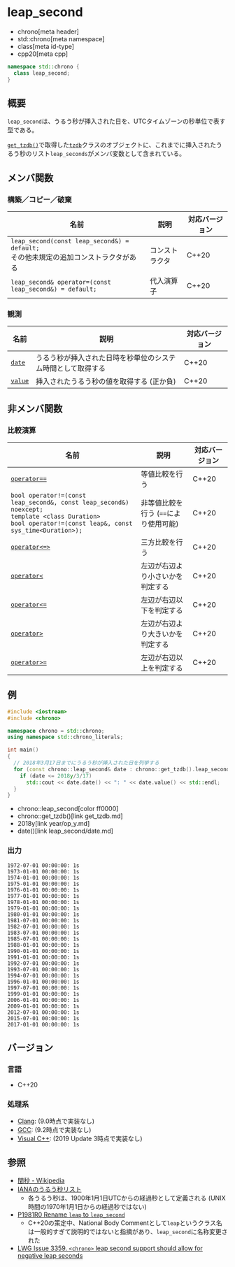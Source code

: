 # leap_second
* chrono[meta header]
* std::chrono[meta namespace]
* class[meta id-type]
* cpp20[meta cpp]

```cpp
namespace std::chrono {
  class leap_second;
}
```

## 概要
`leap_second`は、うるう秒が挿入された日を、UTCタイムゾーンの秒単位で表す型である。

[`get_tzdb()`](get_tzdb.md)で取得した[`tzdb`](tzdb.md)クラスのオブジェクトに、これまでに挿入されたうるう秒のリスト`leap_seconds`がメンバ変数として含まれている。


## メンバ関数
### 構築／コピー／破棄

| 名前 | 説明 | 対応バージョン |
|------|------|----------------|
| `leap_second(const leap_second&) = default;`<br/> その他未規定の追加コンストラクタがある | コンストラクタ | C++20 |
| `leap_second& operator=(const leap_second&) = default;` | 代入演算子 | C++20 |


### 観測

| 名前 | 説明 | 対応バージョン |
|------|------|----------------|
| [`date`](leap_second/date.md) | うるう秒が挿入された日時を秒単位のシステム時間として取得する | C++20 |
| [`value`](leap_second/value.md) | 挿入されたうるう秒の値を取得する (正か負) | C++20 |


## 非メンバ関数
### 比較演算

| 名前 | 説明 | 対応バージョン |
|------|------|----------------|
| [`operator==`](leap_second/op_equal.md)         | 等値比較を行う | C++20 |
| `bool operator!=(const leap_second&, const leap_second&) noexcept;`<br/> `template <class Duration>`<br/> `bool operator!=(const leap&, const sys_time<Duration>);` | 非等値比較を行う (`==`により使用可能) | C++20 |
| [`operator<=>`](leap_second/op_compare_3way.md) | 三方比較を行う | C++20 |
| [`operator<`](leap_second/op_less.md) | 左辺が右辺より小さいかを判定する | C++20 |
| [`operator<=`](leap_second/op_less_equal.md) | 左辺が右辺以下を判定する | C++20 |
| [`operator>`](leap_second/op_greater.md) | 左辺が右辺より大きいかを判定する | C++20 |
| [`operator>=`](leap_second/op_greater_equal.md) | 左辺が右辺以上を判定する | C++20 |


## 例
```cpp example
#include <iostream>
#include <chrono>

namespace chrono = std::chrono;
using namespace std::chrono_literals;

int main()
{
  // 2018年3月17日までにうるう秒が挿入された日を列挙する
  for (const chrono::leap_second& date : chrono::get_tzdb().leap_seconds) {
    if (date <= 2018y/3/17)
      std::cout << date.date() << ": " << date.value() << std::endl;
  }
}
```
* chrono::leap_second[color ff0000]
* chrono::get_tzdb()[link get_tzdb.md]
* 2018y[link year/op_y.md]
* date()[link leap_second/date.md]

### 出力
```
1972-07-01 00:00:00: 1s
1973-01-01 00:00:00: 1s
1974-01-01 00:00:00: 1s
1975-01-01 00:00:00: 1s
1976-01-01 00:00:00: 1s
1977-01-01 00:00:00: 1s
1978-01-01 00:00:00: 1s
1979-01-01 00:00:00: 1s
1980-01-01 00:00:00: 1s
1981-07-01 00:00:00: 1s
1982-07-01 00:00:00: 1s
1983-07-01 00:00:00: 1s
1985-07-01 00:00:00: 1s
1988-01-01 00:00:00: 1s
1990-01-01 00:00:00: 1s
1991-01-01 00:00:00: 1s
1992-07-01 00:00:00: 1s
1993-07-01 00:00:00: 1s
1994-07-01 00:00:00: 1s
1996-01-01 00:00:00: 1s
1997-07-01 00:00:00: 1s
1999-01-01 00:00:00: 1s
2006-01-01 00:00:00: 1s
2009-01-01 00:00:00: 1s
2012-07-01 00:00:00: 1s
2015-07-01 00:00:00: 1s
2017-01-01 00:00:00: 1s
```

## バージョン
### 言語
- C++20

### 処理系
- [Clang](/implementation.md#clang): (9.0時点で実装なし)
- [GCC](/implementation.md#gcc): (9.2時点で実装なし)
- [Visual C++](/implementation.md#visual_cpp): (2019 Update 3時点で実装なし)


## 参照
- [閏秒 - Wikipedia](https://ja.wikipedia.org/wiki/%E9%96%8F%E7%A7%92)
- [IANAのうるう秒リスト](https://github.com/eggert/tz/blob/master/leap-seconds.list)
    - 各うるう秒は、1900年1月1日UTCからの経過秒として定義される (UNIX時間の1970年1月1日からの経過秒ではない)
- [P1981R0 Rename `leap` to `leap_second`](http://www.open-std.org/jtc1/sc22/wg21/docs/papers/2019/p1981r0.html)
    - C++20の策定中、National Body Commentとして`leap`というクラス名は一般的すぎて説明的ではないと指摘があり、`leap_second`に名称変更された
- [LWG Issue 3359. `<chrono>` leap second support should allow for negative leap seconds](http://www.open-std.org/jtc1/sc22/wg21/docs/papers/2020/p2117r0.html#3359)

